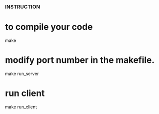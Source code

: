 ### INSTRUCTION


# to compile your code
make

# modify port number in the makefile.
make run_server

# run client
make run_client
